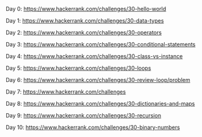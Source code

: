 Day 0: https://www.hackerrank.com/challenges/30-hello-world

Day 1: https://www.hackerrank.com/challenges/30-data-types

Day 2: https://www.hackerrank.com/challenges/30-operators

Day 3: https://www.hackerrank.com/challenges/30-conditional-statements

Day 4: https://www.hackerrank.com/challenges/30-class-vs-instance

Day 5: https://www.hackerrank.com/challenges/30-loops

Day 6: https://www.hackerrank.com/challenges/30-review-loop/problem

Day 7: https://www.hackerrank.com/challenges

Day 8: https://www.hackerrank.com/challenges/30-dictionaries-and-maps

Day 9: https://www.hackerrank.com/challenges/30-recursion

Day 10: https://www.hackerrank.com/challenges/30-binary-numbers
